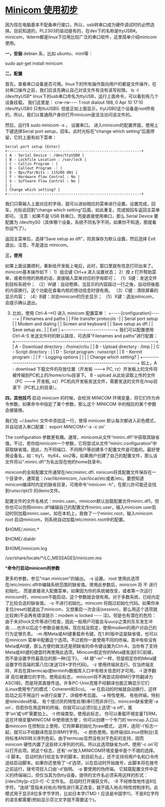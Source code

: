 # [Minicom 使用初步](https://www.cnblogs.com/pied/archive/2012/04/10/2441021.html)

因为现在电脑基本不配备串行接口，所以，usb转串口成为硬件调试时的必然选择。目前知道的，PL2303的驱动是有的，在dev下的名称是ttyUSB#。
minicom，tkterm都是linux下应用比较广泛的串口软件，这里简单介绍minicom使用。

**一，安装**
debian 系，比如 ubuntu、mint等：

sudo apt-get install minicom

**二，配置**

首先，查看串口设备是否可用。linux下的所有操作面向用户的都是文件操作，在对串口操作之前，我们应该先确认自己对该文件有没有读写权限。
ls -l /dev/ttyUSB*
linux下的usb串口命名为ttyUSB，运行上面命令，可以看到有几个设备挂载。
我们这里是：
crw-rw---- 1 root dialout 188, 0 Apr 10 17:10 /dev/ttyUSB0
只有ttuUSB0.
但是正如上面显示，ttyUSB0这个设备是root所有的，所以，我们以普通用户身份打开minicom是没法访问该文件的。

然后，运行$ sudo minicom -s ， 设置串口。
进入minicom的配置界面，使用上下键选择Serial port setup，回车。此时光标在“change which setting”后面停留，它的上面有如下菜单：

```
Serial port setup [Enter]
+-------------------------------------------------------------+
| A - Serial Device : /dev/ttyUSB0 |
| B - Lockfile Location : /var/lock |
| C - Callin Program : |
| D - Callout Program -: |
| E - Bps/Par/Bits : 115200 8N1 |
| F - Hardware Flow Control : No |
| G - Software Flow Control : No |
| |
| Change which setting? |
+-------------------------------------------------------------+
```

我们只需输入上面对应的字母，就可以进如相应的菜单进行设置。设置完成，回车，光标会回到“change which setting”后面，如此重复。完成按回车返回主菜单即可。
注意：如果不是 USB 转串口，而是直接使用串口，那么 Serial Device 要配置为 /dev/ttyS0（具体哪个设备，系统不同名字不同，如果你不知道，那就看你运气了）。

返回主菜单后，选择“Save setup as dfl”，将其保存为默认设置，然后选择 Exit 退出，注意，不是退出 minicom。

**三，使用**

如果上面设置顺利，重新给开发板上电后，此时，窗口里就有信息打印出来了。minicom基本操作如下：
1）组合键 Ctrl+a 进入设置状态；
2）按 z 打开帮助菜单，或者你用的熟练的话，直接输入菜单对应的字母即可；
（1）S键：发送文件到目标系统中；
（2）W键：自动卷屏。当显示的内容超过一行之後，自动将後面的内容换行。这个功能在查看内核的啓动信息时很有用。
（3）C键：清除屏幕的显示内容；
（4）B键：浏览minicom的历史显示；
（5）X键：退出mInicom，会提示确认退出。

3) 比如，使用 Ctrl-A-->O 进入 minicom 配置菜单：
+-----[configuration]------+
| Filenames and paths |
| File transfer protocols -|
| Serial port setup |
| Modem and dialing |
| Screen and keyboard |
| Save setup as dfl |
| Save setup as.. |
| Exit |
+--------------------------+
我们可以配置使用 Ctrl-A-S 发送文件时的默认路径，可选择"Filenames and paths"进行配置：
+-----------------------------------------------------------------------+
| A - Download directory : /home/crliu |
| B - Upload directory : /tmp |
| C - Script directory : |
| D - Script program : runscript |
| E - Kermit program : |
| F - Logging options |
| |
| Change which setting? |
+-----------------------------------------------------------------------+
如上，A - download 下载文件的存放位置（开发板 ---> PC, rz）开发板上的文件将被传输到PC机上的/home/crliu目录下。
B - upload 从此处读取上传的文件（PC ---> 开发板, sz）PC机向开发板发送文件，需要发送的文件在/tmp目录下（PC机上的目录）。
 
**四，其他技巧**
启动 minicom 的时候，会检测 MINICOM 环境变量，将它们作为命令参数，如果命令中指定了某个参数，那么这个 MINICOM 中的相应的某个参数会被替换。

我们在 ~/.bashrc 文件中添加这一行，使得 minicom 默认每次都进入彩色模式，并自动进入串口配置： 
export MINICOM='-s -c on'

The configuration 参数更有趣。通常，minicom从文件“minirc.dfl”中获取其缺省值。不过，若你给minicom一个参数，它将尝试从文件“minirc.configuration”中获取缺省值。因此，为不同端口、不同用户等创建多个配置文件是可能的。最好使用设备名，如：tty1， tty64，sio2等。如果用户创建了自己的配置文件，那么该文件将以“.minirc.dfl”为名出现在他的home目录中。 

minicom的全局配置文件通常在/etc/minirc.dfl. minicom将其配置文件保存在一个目录中，通常是：/var/lib/minicom, /usr/local/etc或者/etc。要想知道minicom编译时内定的缺省目录，可用命令“minicom -h”，在那儿你可能还会找到runscript(1) 的demo文件。 

配置文件的文件名格式：minirc.user。minicom默认加载配置文件minirc.df1，但你也可以仿照minirc.df1编辑自己的配置文件minirc.user，输入minicom user启动时则加载minirc.user。如在本机上，我做了一个minirc.root，输入minicom root 启动minicom，则系统自动加载/etc/minirc.root中的配置。 

$HOME/.minirc.* 

$HOME/.dialdir 

$HOME/minicom.log 

/usr/share/locale/*/LC_MESSAGES/minicom.mo 


***命令行启动minicom的参数** 

更多的参数，参见"man minicom"的输出。 
-s 
设置。 root 使用此选项在/etc/minirc.dfl中编辑系统范围的缺省值。使用此参数后，minicom 将 不 进行初始化， 而是直接进入配置菜单。如果因为你的系统被改变，或者第一次运行minicom时，minicom不能启动，这个参数就会很有用。对于多数系统，已经内定了比较合适的缺省值。 
-o 
不进行初始化。minicom 将跳过初始化代码。如果你未复位(reset)就退出了minicom，又想重启一次会话(session)，那么用这个选项就比较爽(不会再有错误提示：modem is locked ---- 注)。但是也有潜在的危险：由于未对lock文件等进行检查，因此一般用户可能会与uucp之类的东东发生冲突......也许以后这个参数会被去掉。现在姑且假定，使用modem的用户对自己的行为足够负责。 
-m 
用Meta或Alt键重载命令键。在1.80版中这是缺省值，也可以在minicom 菜单中配置这个选项。不过若你一直使用不同的终端，其中有些没有Meta或Alt键，那么方便的做法还是把缺省的命令键设置为Ctrl-A，当你有了支持 Meta或Alt键的键盘时再使用此选项。Minicom假定你的Meta键发送ESC前缀，而不是设置字符最高位的那一种(见下)。 
-M 
跟“-m”一样，但是假定你的Meta键设置字符高端的第八位(发送128+字符代码)。 
-z 
使用终端状态行。仅当终端支持，并且在其termcap或terminfo数据库入口中有相关信息时才可用。 
-l 
逐字翻译 高位被置位的字符。使用此标志， minicom将不再尝试将IBM行字符翻译为ASCII码，而是将其直接传送。许多PC-Unix克隆不经翻译也能正确显示它们(Linux使用专门的模式：Coherent和Sco)。 
-w 
在启动的时候就自动换行，这样启动之后不用运行<C-a> w进行设置了，详细参考后面。 
-a 
特性使用。 有些终端，特别是televideo终端， 有个很讨厌的特性处理(串行而非并行)。minicom缺省使用‘-a on’，但若你在用这样的终端，你就可以(必须!)加上选项‘-a off’。尾字‘on’或‘off’需要加上。 
-t 
终端类型。使用此标志， 你可以重载环境变量TERM， 这在环境变量MINICOM 中使用很方便； 你可以创建一个专门的 termcap 入口以备minicom 在控制台上使用，它将屏幕初始化为raw模式， 这样，连同‘-l’标志一起，就可以不经翻译而显示IBM行字符。 
-c 
颜色使用。些终端(如Linux控制台)支持标准ANSI转义序列色彩。由于termcap显然没有对于色彩的支持，因而minicom 硬性内置了这些转义序列的代码。所以此选项缺省为off。使用‘-c on’可以打开此项。把这个标志，还有‘-m’放入MINICOM环境变量中是个不错的选择。 
-S 
脚本。 启动时执行给定名字的脚本。到目前为止，还不支持将用户名和口令传送给启动脚本。如果你还使用了‘-d’选项，以在启动时开始拨号，此脚本将在拨号之前运行，拨号项目入口由‘-d’指明。 
-p 
要使用的伪终端。 它超载配置文件中定义的终端端口，但仅当其为伪tty设备。提供的文件名必须采用这样的形式：(/dev/)tty[p-z][0-f] 
-C 
文件名。 启动时打开捕获文件。 
-8 
不经修改地传送8位字符。“连续”意指未对地点/特性进行真正改变，就不插入地点/特性控制序列。此模式用于显示8位多字节字符，比如日本字(TMD！应该是中国字!!)。不是8位字符的语言都需要(例如显示芬兰文字就不需要这个)。